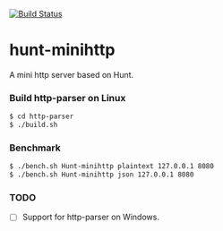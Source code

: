 [![Build Status](https://travis-ci.org/huntlabs/hunt-minihttp.svg?branch=master)](https://travis-ci.org/huntlabs/hunt-minihttp)

# hunt-minihttp
A mini http server based on Hunt.

### Build http-parser on Linux

```sh
$ cd http-parser
$ ./build.sh
```

### Benchmark
```sh
$ ./bench.sh Hunt-minihttp plaintext 127.0.0.1 8080
$ ./bench.sh Hunt-minihttp json 127.0.0.1 8080
```

### TODO
- [ ] Support for http-parser on Windows.

